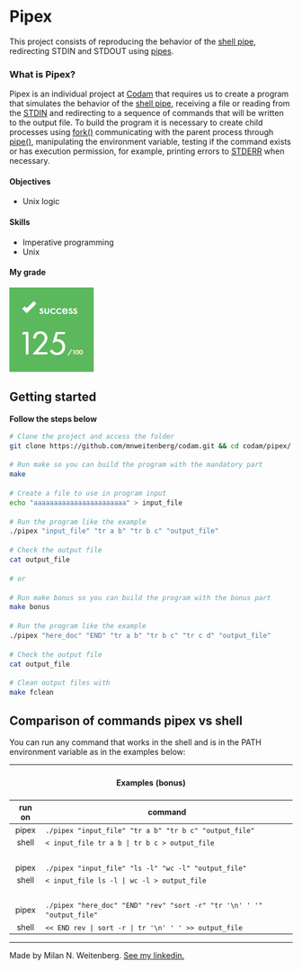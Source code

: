 # Pipex
This project consists of reproducing the behavior of the [shell pipe](https://www.geeksforgeeks.org/piping-in-unix-or-linux/), redirecting STDIN and STDOUT using [pipes](https://www.geeksforgeeks.org/pipe-system-call/).

### What is Pipex?
Pipex is an individual project at [Codam](codam.nl) that requires us to create a program that simulates the behavior of the [shell pipe](https://www.geeksforgeeks.org/piping-in-unix-or-linux/), receiving a file or reading from the [STDIN](https://en.wikipedia.org/wiki/Standard_streams) and redirecting to a sequence of commands that will be written to the output file. To build the program it is necessary to create child processes using [fork()](https://www.geeksforgeeks.org/fork-system-call/) communicating with the parent process through [pipe()](https://www.geeksforgeeks.org/pipe-system-call/), manipulating the environment variable, testing if the command exists or has execution permission, for example, printing errors to [STDERR](https://en.wikipedia.org/wiki/Standard_streams) when necessary.

#### Objectives
- Unix logic

#### Skills
- Imperative programming
- Unix

#### My grade
<img src="../img/score125.png" width="150" height="150"/>

## Getting started
**Follow the steps below**
```bash
# Clone the project and access the folder
git clone https://github.com/mnweitenberg/codam.git && cd codam/pipex/

# Run make so you can build the program with the mandatory part
make

# Create a file to use in program input
echo "aaaaaaaaaaaaaaaaaaaaaaa" > input_file

# Run the program like the example
./pipex "input_file" "tr a b" "tr b c" "output_file"

# Check the output file
cat output_file

# or

# Run make bonus so you can build the program with the bonus part
make bonus

# Run the program like the example
./pipex "here_doc" "END" "tr a b" "tr b c" "tr c d" "output_file"

# Check the output file
cat output_file

# Clean output files with
make fclean

```

## Comparison of commands pipex vs shell
You can run any command that works in the shell and is in the PATH environment variable as in the examples below:

<table>
	<thead>
		<tr>
			<th colspan=3><h4>Examples (bonus)</h4></th>
		</tr>
		<tr>
			<th>run on</th>
			<th>command</th>
		</tr>
	</thead>
	<tbody>
	</thead>
		<tr>
			<td align="center">pipex</td>
			<td><code>./pipex "input_file" "tr a b" "tr b c" "output_file"</code></td>
		</tr>
		<tr>
			<td align="center">shell</td>
			<td><code>< input_file tr a b | tr b c > output_file</code></td>
		</tr>
		<tr>
			<td><br></td>
		</tr>
		 <tr>
			<td align="center">pipex</td>
			<td><code>./pipex "input_file" "ls -l" "wc -l" "output_file"</code></td>
		</tr>
		<tr>
			<td align="center">shell</td>
			<td><code>< input_file ls -l | wc -l > output_file</code></td>
		</tr>
		<tr>
			<td><br></td>
		</tr>
		 <tr>
			<td align="center">pipex</td>
			<td><code>./pipex "here_doc" "END" "rev" "sort -r" "tr '\n' ' '" "output_file"</code></td>
		</tr>
		<tr>
			<td align="center">shell</td>
			<td><code><< END rev | sort -r | tr '\n' ' ' >> output_file</code></td>
		</tr>
	</tbody>
</table>


---

Made by Milan N. Weitenberg. [See my linkedin.](https://www.linkedin.com/in/mnweitenberg/)
